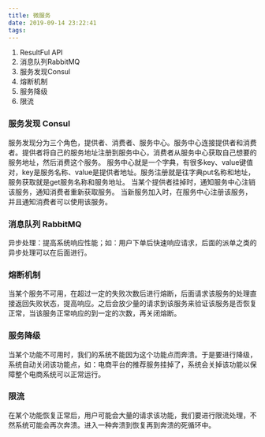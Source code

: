```yaml
---
title: 微服务
date: 2019-09-14 23:22:41
tags:
---
```


1. ResultFul API
2. 消息队列RabbitMQ
3. 服务发现Consul
4. 熔断机制
5. 服务降级
6. 限流

### 服务发现 Consul
  服务发现分为三个角色，提供者、消费者、服务中心。服务中心连接提供者和消费者。提供者将自己的服务地址注册到服务中心，消费者从服务中心获取自己想要的服务地址，然后消费这个服务。
  服务中心就是一个字典，有很多key、value键值对，key是服务名称、value是提供者地址。服务注册就是往字典put名称和地址，服务获取就是get服务名称和服务地址。
  当某个提供者挂掉时，通知服务中心注销该服务，通知消费者重新获取服务。
  当新服务加入时，在服务中心注册该服务，并且通知消费者可以使用该服务。

### 消息队列 RabbitMQ
  异步处理：提高系统响应性能；如：用户下单后快速响应请求，后面的派单之类的异步处理可以在后面进行。

### 熔断机制
  当某个服务不可用，在超过一定的失败次数后进行熔断，后面请求该服务的处理直接返回失败状态，提高响应。之后会放少量的请求到该服务来验证该服务是否恢复正常，当该服务正常响应的到一定的次数，再关闭熔断。

### 服务降级
  当某个功能不可用时，我们的系统不能因为这个功能点而奔溃。于是要进行降级，系统自动关闭该功能点，如：电商平台的推荐服务挂掉了，系统会关掉该功能以保障整个电商系统可以正常运行。

### 限流
  在某个功能恢复正常后，用户可能会大量的请求该功能，我们要进行限流处理，不然系统可能会再次奔溃。进入一种奔溃到恢复再到奔溃的死循环中。

